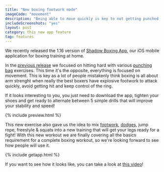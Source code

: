 ```yaml
---
title: "New boxing footwork mode"
imageCode: "movement"
description: "Being able to move quickly is key to not getting punched in the face. Footwork is the fundation on which you can build combos, create angles and more... so we are happy to release this new app version where we include various movement exercises!"
includeScreenshots: "yes"
layout: post
category: this new app feature
tag: features
---
```


We recently released the 1.16 version of [Shadow Boxing App](/), our iOS mobile application for boxing training at home.

In the [previous release](/new-simple-combo-punching-bag/) we focused on hitting hard with various [punching bag](/punching-bag-app-boxing/) exercises. This time it's the opposite, everything is focused on movement. This is key as a lot of people mistakenly think boxing is all about arm strenght when really the best boxers have explosive footwork to attack quickly, avoid getting hit and keep control of the ring.

If it looks interesting to you, you just need to download the app, tighten your shoes and get ready to alternate between 5 simple drills  that will improve your stability and speed! 

{% include preview.html %}

This new exercise also gave  us the idea to mix [footwork](/footwork-boxing-app/), [dodges](/boxing-dodge-app/), jump rope, freestyle & squats into a new training that will get your legs ready for a fight! With this new workout we are finally covering all the basics requirement for a complete boxing workout, so we're looking forward to see how people will use it.

{% include getapp.html %}

If you want to see how it looks like, you can take a look at [this video](/boxing-footwork-app/)!
